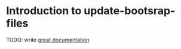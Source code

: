 # Introduction to update-bootsrap-files

TODO: write [great documentation](http://jacobian.org/writing/what-to-write/)

